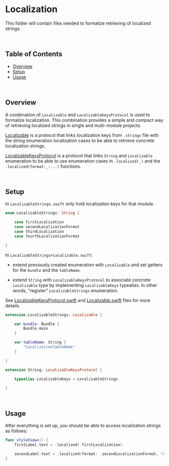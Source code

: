 # Localization
This folder will contain files needed to formalize retrieving of localized strings.

<br /> 

## Table of Contents
* [Overview](#overview)
* [Setup](#setup)
* [Usage](#usage)

<br /> 

## Overview

A combination of `Localizable` and `LocalizableKeysProtocol` is used to formalize localization.
This combination provides a simple and compact way of retrieving localized strings in single and multi-module projects.

[Localizable](Localizable.swift) is a protocol that links localization keys from `.strings` file with the string enumeration localization cases to be able to retrieve concrete localization strings.

[LocalizableKeysProtocol](LocalizableKeysProtocol.swift) is a protocol that links `String` and `Localizable` enumeration to be able to use enumeration cases in `.localized(_)` and the `.localized(format:_:...)` functions.

<br /> 

## Setup
In `LocalizableStrings.swift` only hold localization keys for that module.

```swift
enum LocalizableStrings: String {

    case firstLocalization
    case secondLocalizationFormat
    case thirdLocalization
    case fourthLocalizationFormat

}
```
In `LocalizableStrings+Localizable.swift`:
 - extend previously created enumeration with `Localizable` and set getters for the `bundle` and the `tableName`.

 - extend `String` with `LocalizableKeysProtocol` to associate concrete `Localizable` type by implementing `LocalizableKeys` typealias. In other words, "register" `LocalizableStrings` enumeration.

See [LocalizableKeysProtocol.swift](LocalizableKeysProtocol.swift) and [Localizable.swift](Localizable.swift) files for more details.

```swift
extension LocalizableStrings: Localizable {

    var bundle: Bundle {
        Bundle.main
    }

    var tableName: String {
        "LocalizationTableName"
    }

}

extension String: LocalizableKeysProtocol {

    typealias LocalizableKeys = LocalizableStrings

}
```

<br /> 

## Usage

After everything is set up, you should be able to access localization strings as follows:

```swift
func styleViews() {
    firstLabel.text = .localized(.firstLocalization)

    secondLabel.text = .localized(format: .secondLocalizationFormat, "A substitute string")
}
```